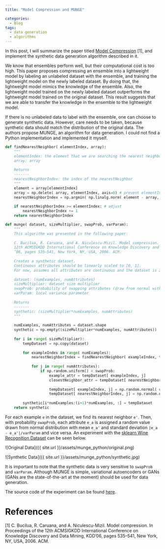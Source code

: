 ```yaml
---
title: "Model Compression and MUNGE"

categories:
  - Blog
tags:
  - data generation
  - algorithms
---
```


In this post, I will summarize the paper titled <a href="https://www.cs.cornell.edu/~caruana/compression.kdd06.pdf">Model Compression</a> [1], and implement the synthetic data generation algorithm described in it.

We know that ensembles perform well, but their computational cost is too high. This paper proposes compressing an ensemble into a lightweight model by labeling an unlabeled dataset with the ensemble, and training the lightweight model on the newly labeled dataset. By doing that, the lightweight model mimics the knowledge of the ensemble. Also, the lightweight model trained on the newly labeled dataset outperforms the lightweight model trained on the original dataset. This result suggests that we are able to transfer the knowledge in the ensemble to the lightweight model.

If there is no unlabeled data to label with the ensemble, one can choose to generate synthetic data. However, care needs to be taken, because synthetic data should match the distribution of the original data. The authors propose MUNGE, an algorithm for data generation. I could not find a Python implementation and implemented it myself.

```python
def findNearestNeighbor( elementIndex, array):
    """
    elementIndex: the element that we are searching the nearest neighbor of
    array: array
    
    Returns
    -------
    nearestNeighborIndex: the index of the nearestNeighbor
    """
    element = array[elementIndex]
    array = np.delete( array, elementIndex, axis=0) # prevent elementIndex == nearestNeighborIndex
    nearestNeighborIndex = np.argmin( np.linalg.norm( element - array, axis=1))
    
    if nearestNeighborIndex >= elementIndex: # adjust
        nearestNeighborIndex += 1
    return nearestNeighborIndex

def munge( dataset, sizeMultiplier, swapProb, varParam):
    """
    This algorithm was presented in the following paper:
    
    C. Bucilua, R. Caruana, and A. Niculescu-Mizil. Model compression. In Proceedings of the
    12th ACMSIGKDD International Conference on Knowledge Discovery and Data Mining, KDD
    ’06, pages 535–541, New York, NY, USA, 2006. ACM.
    
    Creates a synthetic dataset.
    Continuous attributes should be linearly scaled to [0, 1].
    For now, assumes all attributes are continuous and the dataset is 2D. #TODO
    
    dataset: (numExamples, numAttributes)
    sizeMultiplier: dataset size multiplier
    swapProb: probability of swapping attributes (draw from normal with mean)
    varParam: local variance parameter
    
    Returns
    -------
    synthetic: (sizeMultiplier*numExamples, numAttributes)
    """
    
    numExamples, numAttributes = dataset.shape
    synthetic = np.empty((sizeMultiplier*numExamples, numAttributes))
    
    for i in range( sizeMultiplier):
        tempDataset = np.copy(dataset)
        
        for exampleIndex in range( numExamples):
            nearestNeighborIndex = findNearestNeighbor( exampleIndex, tempDataset)
            
            for j in range( numAttributes):
                if np.random.uniform() < swapProb:
                    example_attr = tempDataset[ exampleIndex, j]
                    closestNeighbor_attr = tempDataset[ nearestNeighborIndex, j]
                    
                    tempDataset[ exampleIndex, j] = np.random.normal( closestNeighbor_attr, abs( example_attr - closestNeighbor_attr) / varParam)
                    tempDataset[ nearestNeighborIndex, j] = np.random.normal( example_attr, abs( example_attr - closestNeighbor_attr) / varParam)
        
        synthetic[i*numExamples:(i+1)*numExamples, :] = tempDataset
    return synthetic
```

For each example `e`  in the dataset, we find its nearest neighbor `e'`. Then, with probability `swapProb`, each attribute `e_a` is assigned a random value drawn from normal distribution with mean `e_a'` and standard deviation `|e_a - e_a'|/varParam` and vice versa. An experiment with the <a href="https://scikit-learn.org/stable/datasets/index.html#wine-dataset">sklearn Wine Recognition Dataset</a> can be seen below.

![Original Data]({{ site.url }}/assets/munge_python/original.png)

![Synthetic Data]({{ site.url }}/assets/munge_python/synthetic.jpg)

It is important to note that the synthetic data is very sensitive to `swapProb` and `varParam`. Although MUNGE is simple, variational autoencoders or GANs (GANs are the state-of-the-art at the moment) should be used for data generation.

The source code of the experiment can be found <a href="https://github.com/alperengormez/munge_python">here</a>.

# References
[1] C. Bucilua, R. Caruana, and A. Niculescu-Mizil. Model compression. In Proceedings of the 12th ACMSIGKDD International Conference on Knowledge Discovery and Data Mining, KDD’06, pages 535–541, New York, NY, USA, 2006. ACM.
